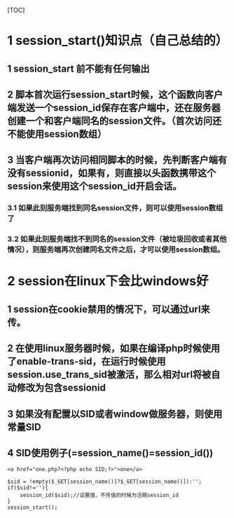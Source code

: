 [TOC]

# 1 session_start()知识点（自己总结的）

## 1 session_start 前不能有任何输出

## 2 脚本首次运行session_start时候，这个函数向客户端发送一个session_id保存在客户端中，还在服务器创建一个和客户端同名的session文件。（首次访问还不能使用session数组）

## 3 当客户端再次访问相同脚本的时候，先判断客户端有没有sessionid，如果有，则直接以头函数携带这个session来使用这个session_id开启会话。

### 3.1 如果此刻服务端找到同名session文件，则可以使用session数组了

 ### 3.2 如果此刻服务端找不到同名的session文件（被垃圾回收或者其他情况），则服务端再次创建同名文件之后，才可以使用session数组。



# 2 session在linux下会比windows好

## 1 session在cookie禁用的情况下，可以通过url来传。

## 2 在使用linux服务器时候，如果在编译php时候使用了enable-trans-sid，在运行时候使用session.use_trans_sid被激活，那么相对url将被自动修改为包含sessionid

## 3 如果没有配置以SID或者window做服务器，则使用常量SID

## 4 SID使用例子(=session_name()=session_id())

```
<a href="one.php?<?php echo SID;?>">one</a>
```

```
$sid = !empty($_GET[session_name()]?$_GET[session_name()]):'';
if($sid!=''){
    session_id($sid);//设置值，不传值的时候为活期session_id
}
session_start();
```



